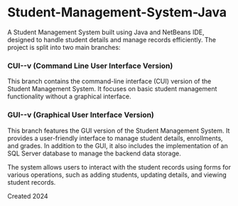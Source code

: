 # Student-Management-System-Java

A Student Management System built using Java and NetBeans IDE, designed to handle student details and manage records efficiently. The project is split into two main branches:

### CUI--v (Command Line User Interface Version)
This branch contains the command-line interface (CUI) version of the Student Management System. It focuses on basic student management functionality without a graphical interface.

### GUI--v (Graphical User Interface Version)
This branch features the GUI version of the Student Management System. It provides a user-friendly interface to manage student details, enrollments, and grades. In addition to the GUI, it also includes the implementation of an SQL Server database to manage the backend data storage. 

The system allows users to interact with the student records using forms for various operations, such as adding students, updating details, and viewing student records.

Created 2024

